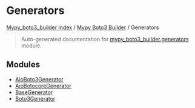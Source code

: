 # Generators

[Mypy_boto3_builder Index](../../README.md#mypy_boto3_builder-index) / [Mypy Boto3 Builder](../index.md#mypy-boto3-builder) / Generators

> Auto-generated documentation for [mypy_boto3_builder.generators](https://github.com/youtype/mypy_boto3_builder/blob/main/mypy_boto3_builder/generators/__init__.py) module.

## Modules

- [AioBoto3Generator](./aioboto3_generator.md)
- [AioBotocoreGenerator](./aiobotocore_generator.md)
- [BaseGenerator](./base_generator.md)
- [Boto3Generator](./boto3_generator.md)
